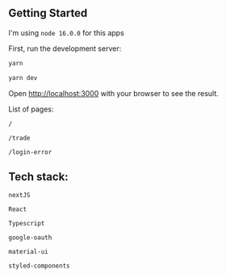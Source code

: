 ## Getting Started

I'm using `node 16.0.0`  for this apps

First, run the development server:

```bash
yarn

yarn dev
```

Open [http://localhost:3000](http://localhost:3000) with your browser to see the result.

List of pages:

`/`

`/trade`

`/login-error`

## Tech stack:

`nextJS`

`React`

`Typescript`

`google-oauth`

`material-ui`

`styled-components`
